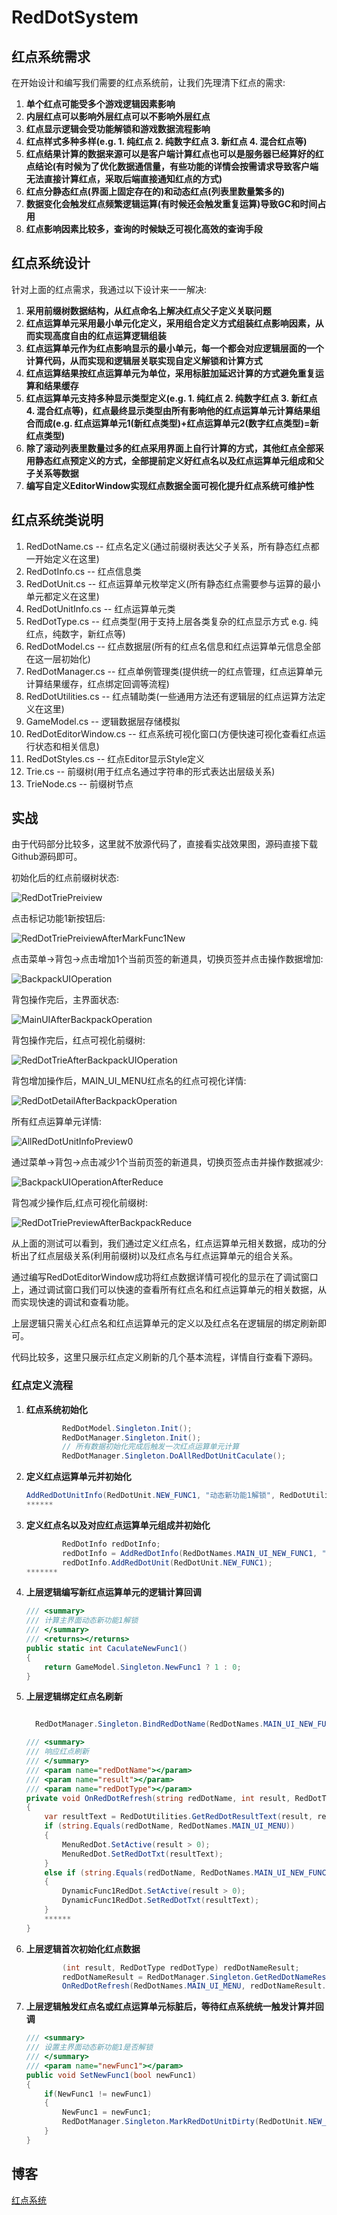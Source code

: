 # RedDotSystem
## 红点系统需求

在开始设计和编写我们需要的红点系统前，让我们先理清下红点的需求:

1. **单个红点可能受多个游戏逻辑因素影响**
2. **内层红点可以影响外层红点可以不影响外层红点**
3. **红点显示逻辑会受功能解锁和游戏数据流程影响**
4. **红点样式多种多样(e.g. 1. 纯红点 2. 纯数字红点 3. 新红点 4. 混合红点等)**
5. **红点结果计算的数据来源可以是客户端计算红点也可以是服务器已经算好的红点结论(有时候为了优化数据通信量，有些功能的详情会按需请求导致客户端无法直接计算红点，采取后端直接通知红点的方式)**
6. **红点分静态红点(界面上固定存在的)和动态红点(列表里数量繁多的)**
7. **数据变化会触发红点频繁逻辑运算(有时候还会触发重复运算)导致GC和时间占用**
8. **红点影响因素比较多，查询的时候缺乏可视化高效的查询手段**

## 红点系统设计

针对上面的红点需求，我通过以下设计来一一解决:

1. **采用前缀树数据结构，从红点命名上解决红点父子定义关联问题**
2. **红点运算单元采用最小单元化定义，采用组合定义方式组装红点影响因素，从而实现高度自由的红点运算逻辑组装**
3. **红点运算单元作为红点影响显示的最小单元，每一个都会对应逻辑层面的一个计算代码，从而实现和逻辑层关联实现自定义解锁和计算方式**
4. **红点运算结果按红点运算单元为单位，采用标脏加延迟计算的方式避免重复运算和结果缓存**
5. **红点运算单元支持多种显示类型定义(e.g. 1. 纯红点 2. 纯数字红点 3. 新红点 4. 混合红点等)，红点最终显示类型由所有影响他的红点运算单元计算结果组合而成(e.g. 红点运算单元1(新红点类型)+红点运算单元2(数字红点类型)=新红点类型)**
6. **除了滚动列表里数量过多的红点采用界面上自行计算的方式，其他红点全部采用静态红点预定义的方式，全部提前定义好红点名以及红点运算单元组成和父子关系等数据**
7. **编写自定义EditorWindow实现红点数据全面可视化提升红点系统可维护性**

## 红点系统类说明

1. RedDotName.cs -- 红点名定义(通过前缀树表达父子关系，所有静态红点都一开始定义在这里)
2. RedDotInfo.cs -- 红点信息类
3. RedDotUnit.cs -- 红点运算单元枚举定义(所有静态红点需要参与运算的最小单元都定义在这里)
4. RedDotUnitInfo.cs -- 红点运算单元类
5. RedDotType.cs -- 红点类型(用于支持上层各类复杂的红点显示方式 e.g. 纯红点，纯数字，新红点等)
6. RedDotModel.cs -- 红点数据层(所有的红点名信息和红点运算单元信息全部在这一层初始化)
7. RedDotManager.cs -- 红点单例管理类(提供统一的红点管理，红点运算单元计算结果缓存，红点绑定回调等流程)
8. RedDotUtilities.cs -- 红点辅助类(一些通用方法还有逻辑层的红点运算方法定义在这里)
9. GameModel.cs -- 逻辑数据层存储模拟
10. RedDotEditorWindow.cs -- 红点系统可视化窗口(方便快速可视化查看红点运行状态和相关信息)
11. RedDotStyles.cs -- 红点Editor显示Style定义
12. Trie.cs -- 前缀树(用于红点名通过字符串的形式表达出层级关系)
13. TrieNode.cs -- 前缀树节点

## 实战

由于代码部分比较多，这里就不放源代码了，直接看实战效果图，源码直接下载Github源码即可。

初始化后的红点前缀树状态:

![RedDotTriePreiview](/img/RedDotSystem/RedDotTriePreiview.PNG)

点击标记功能1新按钮后:

![RedDotTriePreiviewAfterMarkFunc1New](/img/RedDotSystem/RedDotTriePreiviewAfterMarkFunc1New.PNG)

点击菜单->背包->点击增加1个当前页签的新道具，切换页签并点击操作数据增加:

![BackpackUIOperation](/img/RedDotSystem/BackpackUIOperation.PNG)

背包操作完后，主界面状态:

![MainUIAfterBackpackOperation](/img/RedDotSystem/MainUIAfterBackpackOperation.PNG)

背包操作完后，红点可视化前缀树:

![RedDotTrieAfterBackpackUIOperation](/img/RedDotSystem/RedDotTrieAfterBackpackUIOperation.PNG)

背包增加操作后，MAIN_UI_MENU红点名的红点可视化详情:

![RedDotDetailAfterBackpackOperation](/img/RedDotSystem/RedDotDetailAfterBackpackOperation.PNG)

所有红点运算单元详情:

![AllRedDotUnitInfoPreview0](/img/RedDotSystem/AllRedDotUnitInfoPreview.PNG)

通过菜单->背包->点击减少1个当前页签的新道具，切换页签点击并操作数据减少:

![BackpackUIOperationAfterReduce](/img/RedDotSystem/BackpackUIOperationAfterReduce.PNG)

背包减少操作后,红点可视化前缀树:

![RedDotTriePreviewAfterBackpackReduce](/img/RedDotSystem/RedDotTriePreviewAfterBackpackReduce.PNG)

从上面的测试可以看到，我们通过定义红点名，红点运算单元相关数据，成功的分析出了红点层级关系(利用前缀树)以及红点名与红点运算单元的组合关系。

通过编写RedDotEditorWindow成功将红点数据详情可视化的显示在了调试窗口上，通过调试窗口我们可以快速的查看所有红点名和红点运算单元的相关数据，从而实现快速的调试和查看功能。

上层逻辑只需关心红点名和红点运算单元的定义以及红点名在逻辑层的绑定刷新即可。

代码比较多，这里只展示红点定义刷新的几个基本流程，详情自行查看下源码。

### 红点定义流程

1. **红点系统初始化**

   ```CS
           RedDotModel.Singleton.Init();
           RedDotManager.Singleton.Init();
           // 所有数据初始化完成后触发一次红点运算单元计算
           RedDotManager.Singleton.DoAllRedDotUnitCaculate();
   ```

2. **定义红点运算单元并初始化**

   ```CS
   AddRedDotUnitInfo(RedDotUnit.NEW_FUNC1, "动态新功能1解锁", RedDotUtilities.CaculateNewFunc1, RedDotType.NEW);
   ******
   ```

3. **定义红点名以及对应红点运算单元组成并初始化**

   ```CS
           RedDotInfo redDotInfo;
           redDotInfo = AddRedDotInfo(RedDotNames.MAIN_UI_NEW_FUNC1, "主界面新功能1红点");
           redDotInfo.AddRedDotUnit(RedDotUnit.NEW_FUNC1);
   *******
   ```

4. **上层逻辑编写新红点运算单元的逻辑计算回调**

   ```CS
   /// <summary>
   /// 计算主界面动态新功能1解锁
   /// </summary>
   /// <returns></returns>
   public static int CaculateNewFunc1()
   {
       return GameModel.Singleton.NewFunc1 ? 1 : 0;
   }
   ```

5. **上层逻辑绑定红点名刷新**

   ```CS
   
     RedDotManager.Singleton.BindRedDotName(RedDotNames.MAIN_UI_NEW_FUNC1, OnRedDotRefresh);
   
   /// <summary>
   /// 响应红点刷新
   /// </summary>
   /// <param name="redDotName"></param>
   /// <param name="result"></param>
   /// <param name="redDotType"></param>
   private void OnRedDotRefresh(string redDotName, int result, RedDotType redDotType)
   {
       var resultText = RedDotUtilities.GetRedDotResultText(result, redDotType);
       if (string.Equals(redDotName, RedDotNames.MAIN_UI_MENU))
       {
           MenuRedDot.SetActive(result > 0);
           MenuRedDot.SetRedDotTxt(resultText);
       }
       else if (string.Equals(redDotName, RedDotNames.MAIN_UI_NEW_FUNC1))
       {
           DynamicFunc1RedDot.SetActive(result > 0);
           DynamicFunc1RedDot.SetRedDotTxt(resultText);
       }
       ******
   }
   ```

6. **上层逻辑首次初始化红点数据**

   ```CS
           (int result, RedDotType redDotType) redDotNameResult;
           redDotNameResult = RedDotManager.Singleton.GetRedDotNameResult(RedDotNames.MAIN_UI_MENU);
           OnRedDotRefresh(RedDotNames.MAIN_UI_MENU, redDotNameResult.result, redDotNameResult.redDotType);
   ```

7. **上层逻辑触发红点名或红点运算单元标脏后，等待红点系统统一触发计算并回调**

   ```CS
   /// <summary>
   /// 设置主界面动态新功能1是否解锁
   /// </summary>
   /// <param name="newFunc1"></param>
   public void SetNewFunc1(bool newFunc1)
   {
       if(NewFunc1 != newFunc1)
       {
           NewFunc1 = newFunc1;
           RedDotManager.Singleton.MarkRedDotUnitDirty(RedDotUnit.NEW_FUNC1);
       }
   }
   ```

## 博客

[红点系统](http://tonytang1990.github.io/2022/08/12/%E7%BA%A2%E7%82%B9%E7%B3%BB%E7%BB%9F/)